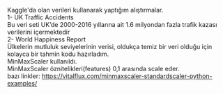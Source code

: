 Kaggle'da olan verileri kullanarak yaptığım alıştırmalar.  
1- UK Traffic Accidents  
Bu veri seti UK’de 2000-2016 yıllarına ait 1.6 milyondan fazla trafik kazası verilerini içermektedir  
2- World Happiness Report  
Ülkelerin mutluluk seviyelerinin verisi, oldukça temiz bir veri olduğu için kolayca bir tahmin kodu hazırladım.  
MinMaxScaler kullanıldı.  
MinMaxScaler öznitelikleri(features) 0,1 arasında scale eder.   
bazı linkler: https://vitalflux.com/minmaxscaler-standardscaler-python-examples/  

